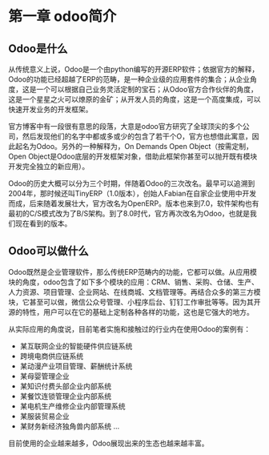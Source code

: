 # 第一章 odoo简介

## Odoo是什么

从传统意义上说，Odoo是一个由python编写的开源ERP软件；依据官方的解释，Odoo的功能已经超越了ERP的范畴，是一种企业级的应用套件的集合；从企业角度，这是一个可以根据自己业务灵活定制的宝石；从Odoo官方合作伙伴的角度，这是一个星星之火可以燎原的金矿；从开发人员的角度，这是一个高度集成，可以快速开发业务的开发框架。

官方博客中有一段很有意思的段落，大意是odoo官方研究了全球顶尖的多个公司，然后发现他们的名字中都或多或少的包含了若干个O，官方也想借此寓意，因此起名为Odoo。另外的一种解释为，On Demands Open Object（按需定制，Open Object是Odoo底层的开发框架对象，借助此框架你甚至可以抛开既有模块开发完全独立的新应用）。

Odoo的历史大概可以分为三个时期，伴随着Odoo的三次改名。最早可以追溯到2004年，那时候还叫TinyERP（1.0版本），创始人Fabian在自家企业使用中开发而成，后来随着发展壮大，官方改名为OpenERP。版本也来到7.0，软件架构也有最初的C/S模式改为了B/S架构。到了8.0时代，官方再次改名为Odoo，也就是我们现在看到的版本。

## Odoo可以做什么

Odoo既然是企业管理软件，那么传统ERP范畴内的功能，它都可以做。从应用模块的角度，odoo包含了如下多个模块的应用：CRM、销售、采购、仓储、生产、人力资源、项目管理、企业网站、在线商城、文档管理等。再结合众多的第三方模块，它甚至可以做，微信公众号管理、小程序后台、钉钉工作审批等等。因为其开源的特性，用户可以在它的基础上定制各种各样的功能，这也是它强大的地方。

从实际应用的角度说，目前笔者实施和接触过的行业内在使用Odoo的案例有：

* 某互联网企业的智能硬件供应链系统
* 跨境电商供应链系统
* 某动漫产业项目管理、薪酬统计系统
* 某母婴管理企业
* 某知识付费头部企业内部系统
* 某餐饮连锁管理企业内部系统
* 某电机生产维修企业内部管理系统
* 某服装贸易企业
* 某财务新经济独角兽内部系统
...

目前使用的企业越来越多，Odoo展现出来的生态也越来越丰富。